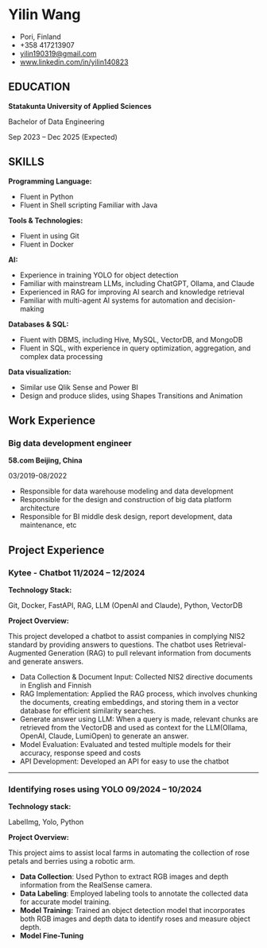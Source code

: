 # Yilin Wang
 - Pori, Finland
 - +358 417213907
 - yilin190319@gmail.com
 - www.linkedin.com/in/yilin140823

## **EDUCATION**

**Statakunta University of Applied Sciences**

Bachelor of Data Engineering

Sep 2023 – Dec 2025 (Expected)

## **SKILLS**

**Programming Language:**

- Fluent in Python
- Fluent in Shell scripting Familiar with Java

**Tools & Technologies:**

- Fluent in using Git 
- Fluent in Docker

**AI:**

- Experience in training YOLO for object detection
- Familiar with mainstream LLMs, including ChatGPT, Ollama, and Claude
- Experienced in RAG for improving AI search and knowledge retrieval
- Familiar with multi-agent AI systems for automation and decision-making

**Databases & SQL:**

- Fluent with DBMS, including Hive, MySQL, VectorDB, and MongoDB
- Fluent in SQL, with experience in query optimization, aggregation, and complex data processing

**Data visualization:**

- Similar use Qlik Sense and Power BI
- Design and produce slides, using Shapes Transitions and Animation

## **Work Experience**

### **Big data development engineer**

**58.com                            Beijing, China**

03/2019-08/2022

- Responsible for data warehouse modeling and data development
- Responsible for the design and construction of big data platform architecture
- Responsible for BI middle desk design, report development, data maintenance, etc

## **Project Experience**

### **Kytee - Chatbot 11/2024 – 12/2024**

**Technology Stack:** 

Git, Docker, FastAPI, RAG, LLM (OpenAI and Claude), Python, VectorDB 

**Project Overview:** 

This project developed a chatbot to assist companies in complying NIS2 standard by providing answers to questions. The chatbot uses Retrieval-Augmented Generation (RAG) to pull relevant information from documents and generate answers.

- Data Collection & Document Input: Collected NIS2 directive documents in English and Finnish
- RAG Implementation: Applied the RAG process, which involves chunking the documents, creating embeddings, and storing them in a vector database for efficient similarity searches.
- Generate answer using LLM: When a query is made, relevant chunks are retrieved from the VectorDB and used as context for the LLM(Ollama, OpenAI, Claude, LumiOpen) to generate an answer.
- Model Evaluation: Evaluated and tested multiple models for their accuracy, response speed and costs
- API Development: Developed an API for easy to use the chatbot

---

### **Identifying roses using YOLO 09/2024 – 10/2024**

**Technology stack:**

LabelImg, Yolo, Python

**Project Overview:**

This project aims to assist local farms in automating the collection of rose petals and berries using a robotic arm.
- **Data Collection**: Used Python to extract RGB images and depth information from the RealSense camera.
- **Data Labeling**: Employed labeling tools to annotate the collected data for accurate model training.
- **Model Training:** Trained an object detection model that incorporates both RGB images and depth data to identify roses and measure object depth.
- **Model Fine-Tuning**
